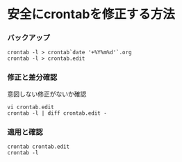# 安全にcrontabを修正する方法

### バックアップ
```
crontab -l > crontab`date '+%Y%m%d'`.org
crontab -l > crontab.edit
```

### 修正と差分確認
意図しない修正がないか確認
```
vi crontab.edit
crontab -l | diff crontab.edit -
```

### 適用と確認
```
crontab crontab.edit
crontab -l
```
